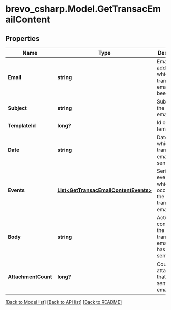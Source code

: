 # brevo_csharp.Model.GetTransacEmailContent
## Properties

Name | Type | Description | Notes
------------ | ------------- | ------------- | -------------
**Email** | **string** | Email address to which transactional email has been sent | 
**Subject** | **string** | Subject of the sent email | 
**TemplateId** | **long?** | Id of the template | [optional] 
**Date** | **string** | Date on which transactional email was sent | 
**Events** | [**List&lt;GetTransacEmailContentEvents&gt;**](GetTransacEmailContentEvents.md) | Series of events which occurred on the transactional email | 
**Body** | **string** | Actual content of the transactional email that has been sent | 
**AttachmentCount** | **long?** | Count of the attachments that were sent in the email | 

[[Back to Model list]](../README.md#documentation-for-models) [[Back to API list]](../README.md#documentation-for-api-endpoints) [[Back to README]](../README.md)

